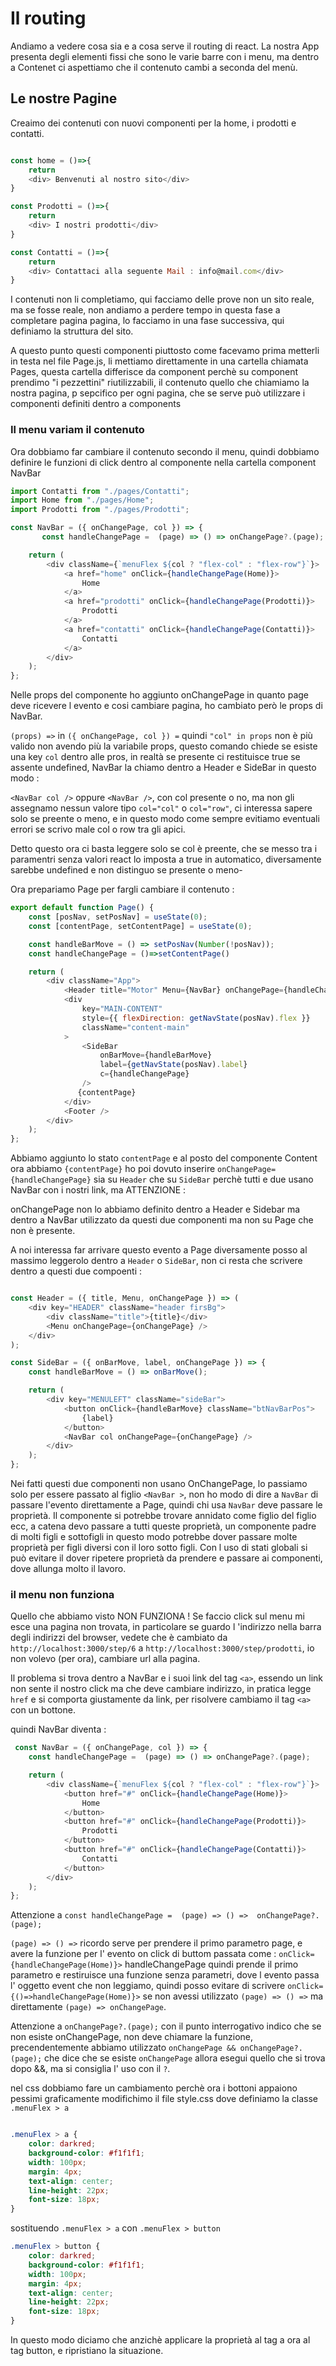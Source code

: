 # Il routing

Andiamo a vedere cosa sia e a cosa serve il routing di react.
La nostra App presenta degli elementi fissi che sono le varie barre con i menu, ma dentro a Contenet ci aspettiamo che il contenuto cambi a seconda del menù.

## Le nostre Pagine

Creaimo dei contenuti con nuovi componenti per la home, i prodotti e contatti.

```js

const home = ()=>{
    return
    <div> Benvenuti al nostro sito</div>
}

const Prodotti = ()=>{
    return
    <div> I nostri prodotti</div>
}

const Contatti = ()=>{
    return
    <div> Contattaci alla seguente Mail : info@mail.com</div>
}
```

I contenuti non li completiamo, qui facciamo delle prove non un sito reale, ma se fosse reale, non andiamo a perdere tempo in questa fase a completare pagina pagina, lo facciamo in una fase successiva, qui definiamo la struttura del sito.

A questo punto questi componenti piuttosto come facevamo prima metterli in testa nel file Page.js, li mettiamo direttamente in una cartella chiamata Pages, questa cartella differisce da component perchè su component prendimo "i pezzettini" riutilizzabili, il contenuto quello che chiamiamo la nostra pagina, p sepcifico per ogni pagina, che se serve può utilizzare i componenti definiti dentro a components

### Il menu variam il contenuto

Ora dobbiamo far cambiare il contenuto secondo il menu, quindi dobbiamo definire le funzioni di click dentro al componente nella cartella component NavBar

```js
import Contatti from "./pages/Contatti";
import Home from "./pages/Home";
import Prodotti from "./pages/Prodotti";

const NavBar = ({ onChangePage, col }) => {
       const handleChangePage =  (page) => () => onChangePage?.(page);

    return (
        <div className={`menuFlex ${col ? "flex-col" : "flex-row"}`}>
            <a href="home" onClick={handleChangePage(Home)}>
                Home
            </a>
            <a href="prodotti" onClick={handleChangePage(Prodotti)}>
                Prodotti
            </a>
            <a href="contatti" onClick={handleChangePage(Contatti)}>
                Contatti
            </a>
        </div>
    );
};

```

Nelle props del componente ho aggiunto onChangePage in quanto page deve ricevere l evento e cosi cambiare pagina, ho cambiato però le props di NavBar.

`(props) =>` in `({ onChangePage, col }) =` quindi `"col" in props` non è più valido non avendo più la variabile props, questo comando chiede se esiste una  key `col` dentro alle pros, in realtà se presente ci restituisce true se assente undefined, NavBar la chiamo dentro a Header e SideBar in questo modo :

`<NavBar col />` oppure `<NavBar />`, con col presente o no, ma non gli assegnamo nessun valore tipo `col="col"` o `col="row"`, ci interessa sapere solo se preente o meno, e in questo modo come sempre evitiamo eventuali errori se scrivo male col o row tra gli apici.

Detto questo ora ci basta leggere solo se col è preente, che se messo tra i paramentri senza valori react lo imposta a true in automatico, diversamente sarebbe undefined e non distinguo se presente o meno-

Ora prepariamo Page per fargli cambiare il contenuto :

```js
export default function Page() {
    const [posNav, setPosNav] = useState(0);
    const [contentPage, setContentPage] = useState(0);

    const handleBarMove = () => setPosNav(Number(!posNav));
    const handleChangePage = ()=>setContentPage()

    return (
        <div className="App">
            <Header title="Motor" Menu={NavBar} onChangePage={handleChangePage} />
            <div
                key="MAIN-CONTENT"
                style={{ flexDirection: getNavState(posNav).flex }}
                className="content-main"
            >
                <SideBar
                    onBarMove={handleBarMove}
                    label={getNavState(posNav).label}
                    c={handleChangePage}
                />
               {contentPage}
            </div>
            <Footer />
        </div>
    );
};
```

Abbiamo aggiunto lo stato `contentPage` e al posto del componente Content ora abbiamo `{contentPage}`
ho poi dovuto inserire `onChangePage={handleChangePage}` sia su `Header` che su `SideBar` perchè tutti e due usano NavBar con i nostri link, ma ATTENZIONE :

 onChangePage non lo abbiamo definito dentro a Header e Sidebar ma dentro a NavBar utilizzato da questi due componenti ma non su Page che non è presente.

 A noi interessa far arrivare questo evento a Page diversamente posso al massimo leggerolo dentro a `Header` o `SideBar`, non ci resta che scrivere dentro a questi due compoenti :


```js

const Header = ({ title, Menu, onChangePage }) => (
    <div key="HEADER" className="header firsBg">
        <div className="title">{title}</div>
        <Menu onChangePage={onChangePage} />
    </div>
);

const SideBar = ({ onBarMove, label, onChangePage }) => {
    const handleBarMove = () => onBarMove();

    return (
        <div key="MENULEFT" className="sideBar">
            <button onClick={handleBarMove} className="btNavBarPos">
                {label}
            </button>
            <NavBar col onChangePage={onChangePage} />
        </div>
    );
};

```

Nei fatti questi due componenti non usano OnChangePage, lo  passiamo solo per essere passato al figlio `<NavBar >`, non ho modo di dire a `NavBar` di passare l'evento direttamente a Page, quindi chi usa `NavBar` deve passare le proprietà. Il componente si potrebbe trovare annidato come figlio del figlio ecc, a catena devo passare a tutti queste proprietà, un componente padre di molti figli e sottofigli in questo modo potrebbe dover passare molte proprietà per figli diversi con il loro sotto figli. Con l uso di stati globali si può evitare il dover ripetere proprietà da prendere e passare ai componenti, dove allunga molto il lavoro.

### il menu non funziona

Quello che abbiamo visto NON FUNZIONA ! Se faccio click sul menu mi esce una pagina non trovata, in particolare se guardo l 'indirizzo nella barra degli indirizzi del browser, vedete che è cambiato da  `http://localhost:3000/step/6` a `http://localhost:3000/step/prodotti`, io non volevo (per ora), cambiare url alla pagina.

Il problema si trova dentro a NavBar e i suoi link del tag `<a>`, essendo un link non sente il nostro click ma che deve cambiare indirizzo, in pratica legge `href` e si comporta giustamente da link, per risolvere cambiamo il tag `<a>` con un bottone.

quindi NavBar diventa :

```js
 const NavBar = ({ onChangePage, col }) => {
    const handleChangePage =  (page) => () => onChangePage?.(page);

    return (
        <div className={`menuFlex ${col ? "flex-col" : "flex-row"}`}>
            <button href="#" onClick={handleChangePage(Home)}>
                Home
            </button>
            <button href="#" onClick={handleChangePage(Prodotti)}>
                Prodotti
            </button>
            <button href="#" onClick={handleChangePage(Contatti)}>
                Contatti
            </button>
        </div>
    );
};
```

Attenzione a  `const handleChangePage =  (page) => () =>  onChangePage?.(page);`

`(page) => () =>` ricordo serve per prendere il primo parametro page, e avere la funzione per l' evento on click di buttom passata come :  `onClick={handleChangePage(Home)}>` handleChangePage quindi prende il primo parametro e restiruisce una funzione senza parametri, dove l evento passa l' oggetto event che non leggiamo, quindi posso evitare di scrivere `onClick={()=>handleChangePage(Home)}>` se non avessi utilizzato `(page) => () =>` ma direttamente `(page) => onChangePage`.

Attenzione a  `onChangePage?.(page);` con il punto interrogativo indico che se non esiste onChangePage, non deve chiamare la funzione, precendentemente abbiamo utilizzato   `onChangePage && onChangePage?.(page);` che dice che se esiste `onChangePage` allora esegui quello che si trova dopo &&, ma si consiglia l' uso con il `?`.

nel css dobbiamo fare un cambiamento perchè ora i bottoni appaiono pessimi graficamente
modifichimo il file style.css dove definiamo la classe `.menuFlex > a`

```css

.menuFlex > a {
    color: darkred;
    background-color: #f1f1f1;
    width: 100px;
    margin: 4px;
    text-align: center;
    line-height: 22px;
    font-size: 18px;
}
```

sostituendo  `.menuFlex > a` con `.menuFlex > button`

```css
.menuFlex > button {
    color: darkred;
    background-color: #f1f1f1;
    width: 100px;
    margin: 4px;
    text-align: center;
    line-height: 22px;
    font-size: 18px;
}
````

In questo modo diciamo che anzichè applicare la proprietà al tag a ora al tag button, e ripristiano la situazione.




